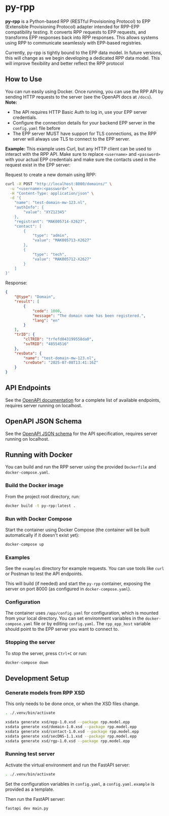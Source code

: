 # py-rpp

**py-rpp** is a Python-based RPP (RESTful Provisioning Protocol) to EPP (Extensible Provisioning Protocol) adapter intended for RPP-EPP compatibility testing. It converts RPP requests to EPP requests, and transforms EPP responses back into RPP responses. This allows systems using RPP to communicate seamlessly with EPP-based registries.

Currently, py-rpp is tightly bound to the EPP data model. In future versions, this will change as we begin developing a dedicated RPP data model. This will improve flexibility and better reflect the RPP protocol

## How to Use

You can run easily using Docker. Once running, you can use the RPP API by sending HTTP requests to the server (see the OpenAPI docs at `/docs`).  
**Note:** 

- The API requires HTTP Basic Auth to log in, use your EPP server credentials.
- Configure the connection details for your backend EPP server in the `config.yaml` file before
- The EPP server MUST have support for TLS connections, as the RPP server will always use TLS to connect to the EPP server.

**Example:**
This example uses Curl, but any HTTP client can be used to interact with the RPP API. Make sure to replace `<username>` and `<password>` with your actual EPP credentials and make sure the contacts used in the request exist in the EPP server:

Request to create a new domain using RPP:

```sh
curl -X POST "http://localhost:8000/domains/" \
  -u "<username>:<password>" \
  -H "Content-Type: application/json" \
  -d '{
    "name": "test-domain-mw-123.nl",
    "authInfo": {
        "value": "XYZ12345"
    },
    "registrant": "MAK005714-X2627",
    "contact": [
        {
            "type": "admin",
            "value": "MAK005713-X2627"
        },
        {
            "type": "tech",
            "value": "MAK005712-X2627"
        }
    ]
}'
```

Response:

```json
{
    "@type": "Domain",
    "result": [
        {
            "code": 1000,
            "message": "The domain name has been registered.",
            "lang": "en"
        }
    ],
    "trID": {
        "clTRID": "trfefd043199558da0",
        "svTRID": "48554516"
    },
    "resData": {
        "name": "test-domain-mw-123.nl",
        "creDate": "2025-07-08T13:41:16Z"
    }
}
```

## API Endpoints

See the [OpenAPI documentation](http://localhost:8000/docs) for a complete list of available endpoints, requires server running on localhost.

## OpenAPI JSON Schema

See the [OpenAPI JSON schema](http://localhost:8000/openapi.json) for the API specification, requires server running on localhost.

## Running with Docker

You can build and run the RPP server using the provided `Dockerfile` and `docker-compose.yaml`.

### Build the Docker image

From the project root directory, run:

```sh
docker build -t py-rpp:latest .
```

### Run with Docker Compose

Start the container using Docker Compose (the container will be built automatically if it doesn't exist yet):

```sh
docker-compose up
```

### Examples

See the `examples` directory for example requests. You can use tools like `curl` or Postman to test the API endpoints.

This will build (if needed) and start the `py-rpp` container, exposing the server on port 8000 (as configured in `docker-compose.yaml`).

### Configuration

The container uses `/app/config.yaml` for configuration, which is mounted from your local directory.
You can set environment variables in the `docker-compose.yaml` file or by editing `config.yaml`.
The `rpp_epp_host` variable should point to the EPP server you want to connect to.

### Stopping the server

To stop the server, press `Ctrl+C` or run:

```sh
docker-compose down
```

## Development Setup

### Generate models from RPP XSD

This only needs to be done once, or when the XSD files change.

```sh
. ./.venv/bin/activate

xsdata generate xsd/epp-1.0.xsd --package rpp.model.epp
xsdata generate xsd/domain-1.0.xsd --package rpp.model.epp
xsdata generate xsd/contact-1.0.xsd --package rpp.model.epp
xsdata generate xsd/secDNS-1.1.xsd --package rpp.model.epp
xsdata generate xsd/rgp-1.0.xsd --package rpp.model.epp
```

### Running test server

Activate the virtual environment and run the FastAPI server:

```sh
. ./.venv/bin/activate
```

Set the configuration variables in `config.yaml`, a `config.yaml.example` is provided as a template.

Then run the FastAPI server:

```sh
fastapi dev main.py
```
